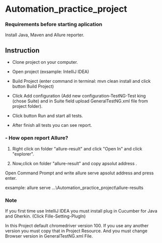 # Automation_practice_project

### Requirements before starting aplication

Install Java, Maven and Allure reporter.


## Instruction


- Clone project on your computer.

- Open project  (exsample: IntelliJ IDEA)

- Build Project (enter command in terminal: mvn clean install  and click button Build Project) 

- Click Add configuration (Add new configuration-TestNG-Test king (chose Suite) and in Suite field upload GeneralTestNG.xml file from project folder).

- Click button Run and start all tests.

- After finish all tests you can see report. 

### - How open report Allure?


1. Right click on folder "allure-result" and click "Open In" and click "explorer". 
 
2. Now,click on folder "allure-result" and copy apsolut address .

Open Command Prompt and write allure serve apsolut address and press enter.

exsample: allure serve ...\Automation_practice_project\allure-results

### Note

If you first time use IntelliJ IDEA you must install plug in Cucumber for Java and Gherkin. (Click Fille-Setting-PlugIn)

In this Project default chromedriver version 100. If you use any another version you must copy that in Project Resource. And you must change Browser version in GeneralTestNG.xml File.
